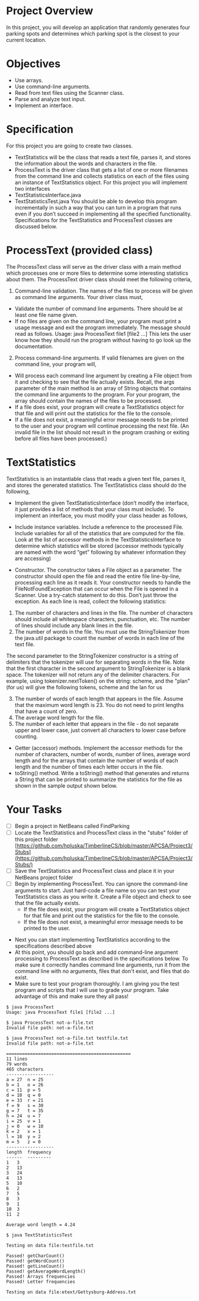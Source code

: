 # Project Overview
In this project, you will develop an application that randomly generates four parking spots
and determines which parking spot is the closest to your current location.

# Objectives

- Use arrays.
- Use command-line arguments.
- Read from text files using the Scanner class.
- Parse and analyze text input.
- Implement an interface.

# Specification

For this project you are going to create two classes.
- TextStatistics will be the class that reads a text file, parses it, and stores the information about the words and characters in the file.
- ProcessText is the driver class that gets a list of one or more filenames from the command line and collects statistics on each of the files using an instance of TextStatistics object.
For this project you will implement two interfaces
- TextStatisticsInterface.java
- TextStatisticsTest.java
You should be able to develop this program incrementally in such a way that you can turn in a
program that runs even if you don’t succeed in implementing all the specified functionality.
Specifications for the TextStatistics and ProcessText classes are discussed below.

# ProcessText (provided class)

The ProcessText class will serve as the driver class with a main method which processes one or
more files to determine some interesting statistics about them. The ProcessText driver class
should meet the following criteria,
1. Command-line validation. The names of the files to process will be given as command
line arguments. Your driver class must,
* Validate the number of command line arguments. There should be at least one file
name given.
* If no files are given on the command line, your program must print a usage message
and exit the program immediately. The message should read as follows. Usage: java
ProcessText file1 [file2 ...] This lets the user know how they should run the
program without having to go look up the documentation.

2. Process command-line arguments. If valid filenames are given on the command line,
your program will,
* Will process each command line argument by creating a File object from it and checking to see that the file actually exists. Recall, the args parameter of the main
method is an array of String objects that contains the command line arguments to
the program. For your program, the array should contain the names of the files to be
processed.
* If a file does exist, your program will create a TextStatistics object for that file and
will print out the statistics for the file to the console.
* If a file does not exist, a meaningful error message needs to be printed to the user
and your program will continue processing the next file. (An invalid file in the list
should not result in the program crashing or exiting before all files have been
processed.)

# TextStatistics

TextStatistics is an instantiable class that reads a given text file, parses it, and stores the generated
statistics. The TextStatistics class should do the following,
* Implement the given TextStatisticsInterface (don’t modify the interface, it just provides
a list of methods that your class must include). To implement an interface, you must
modify your class header as follows,

* Include instance variables. Include a reference to the processed File. Include variables
for all of the statistics that are computed for the file. Look at the list of accessor methods in
the TextStatisticsInterface to determine which statistics will be stored (accessor methods
typically are named with the word “get” following by whatever information they are
accessing)
* Constructor. The constructor takes a File object as a parameter. The constructor should
open the file and read the entire file line-by-line, processing each line as it reads it.
Your constructor needs to handle the FileNotFoundException that can occur when the
File is opened in a Scanner. Use a try-catch statement to do this. Don’t just throw the
exception. As each line is read, collect the following statistics:
1. The number of characters and lines in the file. The number of characters should
include all whitespace characters, punctuation, etc. The number of lines should
include any blank lines in the file.
2. The number of words in the file. You must use the StringTokenizer from the
java.util package to count the number of words in each line of the text file.

The second parameter to the StringTokenizer constructor is a string of delimiters
that the tokenizer will use for separating words in the file. Note that the first
character in the second argument to StringTokenizer is a blank space. The tokenizer
will not return any of the delimiter characters. For example, using
tokenizer.nextToken() on the string:
scheme, and the &quot;plan&quot; (for us)
will give the following tokens,
scheme
and
the
lan
for
us

3. The number of words of each length that appears in the file. Assume that the
maximum word length is 23. You do not need to print lengths that have a count of
zero.
4. The average word length for the file.
5. The number of each letter that appears in the file - do not separate upper and lower
case, just convert all characters to lower case before counting.

* Getter (accessor) methods. Implement the accessor methods for the number of characters,
number of words, number of lines, average word length and for the arrays that contain the
number of words of each length and the number of times each letter occurs in the file.
* toString() method. Write a toString() method that generates and returns a String that can
be printed to summarize the statistics for the file as shown in the sample output shown
below.
	
# Your Tasks

- [ ] Begin a project in NetBeans called FindParking
- [ ] Locate the TextStatistics and ProcessText class in the "stubs" folder of this project folder [https://github.com/hpluska/TimberlineCS/blob/master/APCSA/Project3/Stubs](https://github.com/hpluska/TimberlineCS/blob/master/APCSA/Project3/Stubs/)
- [ ] Save the TextStatistics and ProcessText class and place it in your NetBeans project folder
- [ ] Begin by implementing ProcessText. You can ignore the command-line arguments to start. Just hard-code a file name so you can test your TextStatistics class as you write it. Create a File object and check to see that the file actually exists.
  - If the file does exist, your program will create a TextStatistics object for that file and print out the statistics for the file to the console.
  - If the file does not exist, a meaningful error message needs to be printed to the user.
- Next you can start implementing TextStatistics according to the specifications described above
- At this point, you should go back and add command-line argument processing to ProcessText as described in the specifications below. To make sure it correctly handles command line arguments, run it from the command line with no arguments, files that don't exist, and files that do exist.
- Make sure to test your program thoroughly. I am giving you the test program and scripts that I will use to grade your program. Take advantage of this and make sure they all pass!

```
$ java ProcessText
Usage: java ProcessText file1 [file2 ...]

$ java ProcessText not-a-file.txt
Invalid file path: not-a-file.txt

$ java ProcessText not-a-file.txt testfile.txt
Invalid file path: not-a-file.txt

===============================================
11 lines
79 words
465 characters
------------------
a = 27	n = 25
b = 1 	o = 26
c = 11	p = 5
d = 10	q = 0
e = 33	r = 21
f = 9	s = 30
g = 7	t = 35
h = 24	u = 7
i = 25	v = 1
j = 0	w = 10
k = 2	x = 1
l = 18	y = 2
m = 5	z = 0
------------------
length  frequency
------	---------
1	3
2	13
3	24
4	13
5	10
6	2
7	5
8	3
9	1
10	3
11	2

Average word length = 4.24

$ java TextStatisticsTest

Testing on data file:testfile.txt

Passed! getCharCount()
Passed! getWordCount()
Passed! getLineCount()
Passed! getAverageWordLength()
Passed! Arrays frequencies
Passed! Letter frequencies

Testing on data file:etext/Gettysburg-Address.txt

```






